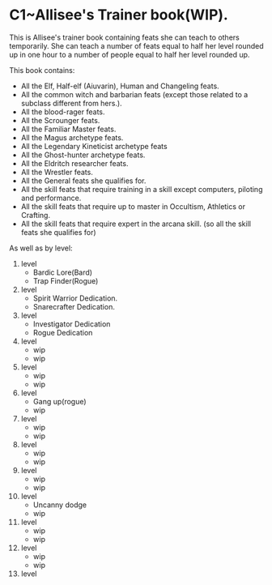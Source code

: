 # C1~Allisee's Trainer book(WIP).

This is Allisee's trainer book containing feats she can teach to others temporarily.
She can teach a number of feats equal to half her level rounded up in one hour to a number of people equal to half her level rounded up.

This book contains:
* All the Elf, Half-elf (Aiuvarin), Human and Changeling feats.
* All the common witch and barbarian feats (except those related to a subclass different from hers.).
* All the blood-rager feats.
* All the Scrounger feats.
* All the Familiar Master feats.
* All the Magus archetype feats.
* All the Legendary Kineticist archetype feats
* All the Ghost-hunter archetype feats.
* All the Eldritch researcher feats.
* All the Wrestler feats.
* All the General feats she qualifies for.
* All the skill feats that require training in a skill except computers, piloting and performance.
* All the skill feats that require up to master in Occultism, Athletics or Crafting.
* All the skill feats that require expert in the arcana skill. (so all the skill feats she qualifies for)

As well as by level:

1. level
   * Bardic Lore(Bard)
   * Trap Finder(Rogue)
2. level 
   * Spirit Warrior Dedication.
   * Snarecrafter Dedication.
3. level
   * Investigator Dedication
   * Rogue Dedication
4. level
   * wip
   * wip
5. level
   * wip
   * wip
6. level
   * Gang up(rogue)
   * wip
7. level
   * wip
   * wip
8. level
   * wip
   * wip
9. level
   * wip
   * wip
10. level
    * Uncanny dodge
    * wip
11. level
    * wip
    * wip
12. level
    * wip
    * wip
13. level